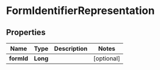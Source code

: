 # FormIdentifierRepresentation

## Properties
Name | Type | Description | Notes
------------ | ------------- | ------------- | -------------
**formId** | **Long** |  |  [optional]
